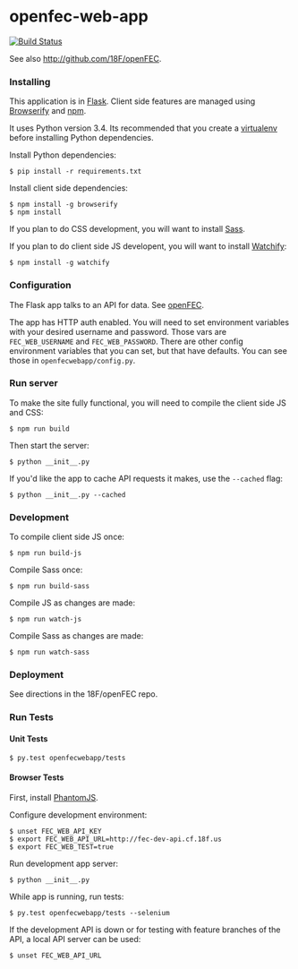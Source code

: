 openfec-web-app
===============
[![Build Status](https://travis-ci.org/18F/openFEC-web-app.svg?branch=master)](https://travis-ci.org/18F/openFEC-web-app)

See also http://github.com/18F/openFEC.

### Installing
This application is in [Flask](http://flask.pocoo.org/). Client side features are managed using [Browserify](http://browserify.org/) and [npm](https://www.npmjs.org/).

It uses Python version 3.4. Its recommended that you create a [virtualenv](http://docs.python-guide.org/en/latest/dev/virtualenvs/) before installing Python dependencies.

Install Python dependencies:
```
$ pip install -r requirements.txt
```

Install client side dependencies:
```
$ npm install -g browserify
$ npm install
```

If you plan to do CSS development, you will want to install [Sass](http://sass-lang.com/). 

If you plan to do client side JS developent, you will want to install [Watchify](https://github.com/substack/watchify):
```
$ npm install -g watchify
```

### Configuration

The Flask app talks to an API for data. See [openFEC](http://github.com/18F/openFEC).

The app has HTTP auth enabled. You will need to set environment variables with your desired username and password.
Those vars are `FEC_WEB_USERNAME` and `FEC_WEB_PASSWORD`. There are other config environment variables that you
can set, but that have defaults. You can see those in `openfecwebapp/config.py`.

### Run server
To make the site fully functional, you will need to compile the client side JS and CSS:

    $ npm run build

Then start the server:

    $ python __init__.py

If you'd like the app to cache API requests it makes, use the `--cached` flag:

    $ python __init__.py --cached

### Development
To compile client side JS once:

    $ npm run build-js

Compile Sass once:

    $ npm run build-sass

Compile JS as changes are made:

    $ npm run watch-js

Compile Sass as changes are made:

    $ npm run watch-sass

### Deployment

See directions in the 18F/openFEC repo.

### Run Tests
#### Unit Tests

    $ py.test openfecwebapp/tests

#### Browser Tests
First, install [PhantomJS](http://phantomjs.org/).

Configure development environment:

    $ unset FEC_WEB_API_KEY
    $ export FEC_WEB_API_URL=http://fec-dev-api.cf.18f.us
    $ export FEC_WEB_TEST=true

Run development app server:

    $ python __init__.py

While app is running, run tests:

    $ py.test openfecwebapp/tests --selenium

If the development API is down or for testing with feature branches of the API,
a local API server can be used:

    $ unset FEC_WEB_API_URL
